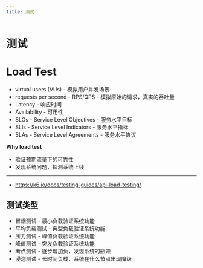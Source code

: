 ```yaml
---
title: 测试
---
```


# 测试

# Load Test


- virtual users (VUs) - 模拟用户并发场景
- requests per second - RPS/QPS - 模拟原始的请求，真实的吞吐量
- Latency - 响应时间
- Availability - 可用性
- SLOs - Service Level Objectives - 服务水平目标
- SLIs - Service Level Indicators - 服务水平指标
- SLAs - Service Level Agreements - 服务水平协议

**Why load test**

- 验证预期流量下的可靠性
- 发现系统问题，探测系统上线

---

- https://k6.io/docs/testing-guides/api-load-testing/

## 测试类型

- 冒烟测试 - 最小负载验证系统功能
- 平均负载测试 - 典型负载验证系统功能
- 压力测试 - 峰值负载验证系统功能
- 峰值测试 - 突发负载验证系统功能
- 断点测试 - 逐步增加负，发现系统的瓶颈
- 浸泡测试 - 长时间负载，系统在什么节点出现降级
